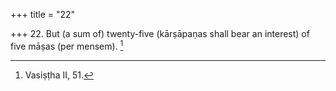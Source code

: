 +++
title = "22"

+++
22. But (a sum of) twenty-five (kārṣāpaṇas shall bear an interest) of five māṣas (per mensem). [^16] 


[^16]:  Vasiṣṭha II, 51.
